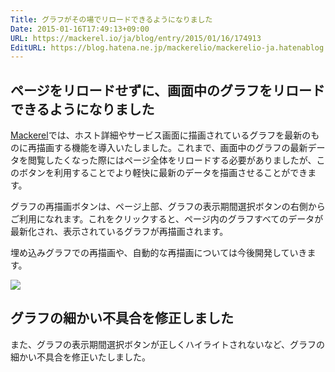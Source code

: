 ```yaml
---
Title: グラフがその場でリロードできるようになりました
Date: 2015-01-16T17:49:13+09:00
URL: https://mackerel.io/ja/blog/entry/2015/01/16/174913
EditURL: https://blog.hatena.ne.jp/mackerelio/mackerelio-ja.hatenablog.mackerel.io/atom/entry/8454420450080407138
---
```


## ページをリロードせずに、画面中のグラフをリロードできるようになりました

[Mackerel]では、ホスト詳細やサービス画面に描画されているグラフを最新のものに再描画する機能を導入いたしました。これまで、画面中のグラフの最新データを閲覧したくなった際にはページ全体をリロードする必要がありましたが、このボタンを利用することでより軽快に最新のデータを描画させることができます。

グラフの再描画ボタンは、ページ上部、グラフの表示期間選択ボタンの右側からご利用になれます。これをクリックすると、ページ内のグラフすべてのデータが最新化され、表示されているグラフが再描画されます。

埋め込みグラフでの再描画や、自動的な再描画については今後開発していきます。

![](https://cdn-ak.f.st-hatena.com/images/fotolife/m/mackerelio/20150116/20150116162622_original.png)

## グラフの細かい不具合を修正しました

また、グラフの表示期間選択ボタンが正しくハイライトされないなど、グラフの細かい不具合を修正いたしました。

[Mackerel]: https://mackerel.io/ja/
